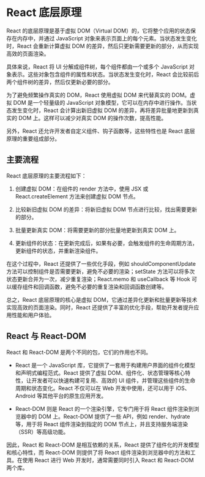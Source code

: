 # React 底层原理 <!-- {docsify-ignore} -->

React 的底层原理是基于虚拟 DOM（Virtual DOM）的，它将整个应用的状态保存在内存中，并通过 JavaScript 对象来表示页面上的每个元素。当状态发生变化时，React 会重新计算虚拟 DOM 的差异，然后只更新需要更新的部分，从而实现高效的页面渲染。

具体来说，React 将 UI 分解成组件树，每个组件都由一个或多个 JavaScript 对象表示。这些对象包含组件的属性和状态。当状态发生变化时，React 会比较前后两个组件树的差异，然后仅更新必要的部分。

为了避免频繁操作真实的 DOM，React 使用虚拟 DOM 来代替真实的 DOM。虚拟 DOM 是一个轻量级的 JavaScript 对象模型，它可以在内存中进行操作。当状态发生变化时，React 会计算出新旧虚拟 DOM 的差异，再将差异批量地更新到真实的 DOM 上。这样可以减少对真实 DOM 的操作次数，提高性能。

另外，React 还允许开发者自定义组件、钩子函数等，这些特性也是 React 底层原理的重要组成部分。

## 主要流程

React 底层原理的主要流程如下：

1. 创建虚拟 DOM：在组件的 render 方法中，使用 JSX 或 React.createElement 方法来创建虚拟 DOM 节点。

2. 比较新旧虚拟 DOM 的差异：将新旧虚拟 DOM 节点进行比较，找出需要更新的部分。

3. 批量更新真实 DOM：将需要更新的部分批量地更新到真实 DOM 上。

4. 更新组件的状态：在更新完成后，如果有必要，会触发组件的生命周期方法，更新组件的状态，并重新渲染组件。

在这个过程中，React 还提供了一些优化手段，例如 shouldComponentUpdate 方法可以控制组件是否需要更新，避免不必要的渲染；setState 方法可以将多次状态更新合并为一次，减少重复渲染；React.memo 和 useCallback 等 Hook 可以缓存组件和回调函数，避免不必要的重复渲染和回调函数创建等。

总之，React 底层原理的核心是虚拟 DOM，它通过差异化更新和批量更新等技术实现高效的页面渲染。同时，React 还提供了丰富的优化手段，帮助开发者提升应用性能和用户体验。

## React 与 React-DOM

React 和 React-DOM 是两个不同的包，它们的作用也不同。

- React 是一个 JavaScript 库，它提供了一套用于构建用户界面的组件化模型和声明式编程范式。React 提供了虚拟 DOM、组件化、状态管理等核心特性，让开发者可以快速构建可复用、高效的 UI 组件，并管理这些组件的生命周期和状态变化。React 不仅可以在 Web 开发中使用，还可以用于 iOS、Android 等其他平台的原生应用开发。

- React-DOM 则是 React 的一个渲染引擎，它专门用于将 React 组件渲染到浏览器中的 DOM 上。React-DOM 提供了一些 API，例如 render、hydrate 等，用于将 React 组件渲染到指定的 DOM 节点上，并且支持服务端渲染（SSR）等高级功能。

因此，React 和 React-DOM 是相互依赖的关系，React 提供了组件化的开发模型和核心特性，而 React-DOM 则提供了将 React 组件渲染到浏览器中的方法和工具。在使用 React 进行 Web 开发时，通常需要同时引入 React 和 React-DOM 两个库。

